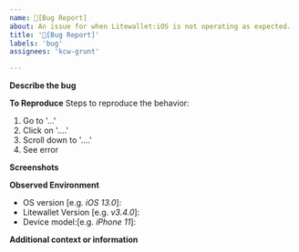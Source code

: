 ```yaml
---
name: 🦟[Bug Report] 
about: An issue for when Litewallet:iOS is not operating as expected.
title: '🦟[Bug Report]'
labels: 'bug'
assignees: 'kcw-grunt'

---
```


<!--Reporter: Please read! When the app is not operating as you want it but still performs as expected, that is a **feature request**-->  

**Describe the bug**
<!--A clear and concise description of what the bug is.-->

**To Reproduce**
Steps to reproduce the behavior:
1. Go to '...'
2. Click on '....'
3. Scroll down to '....'
4. See error

**Screenshots**
<!--If applicable, add screenshots to help explain your problem.-->

**Observed Environment**
 - OS version [e.g. _iOS 13.0_]:
 - Litewallet Version [e.g. _v3.4.0_]:
 - Device model:[e.g. _iPhone 11_]:

**Additional context or information**
<!--Add any other context about the problem here.-->
